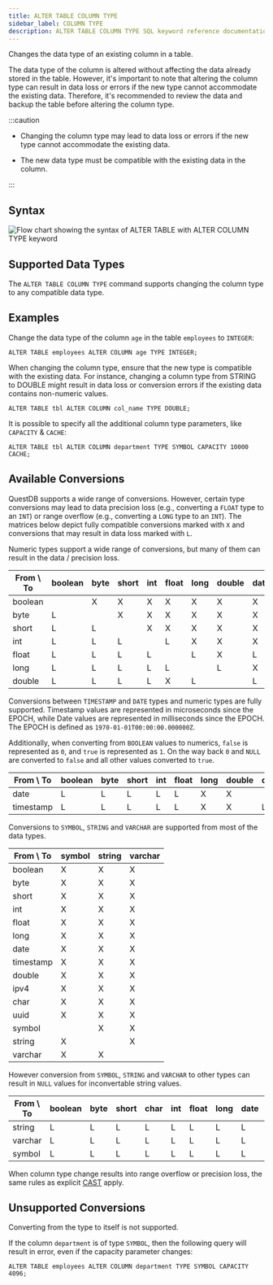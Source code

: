 ```yaml
---
title: ALTER TABLE COLUMN TYPE
sidebar_label: COLUMN TYPE
description: ALTER TABLE COLUMN TYPE SQL keyword reference documentation.
---
```


Changes the data type of an existing column in a table.

The data type of the column is altered without affecting the data already stored
in the table. However, it's important to note that altering the column type can
result in data loss or errors if the new type cannot accommodate the existing
data. Therefore, it's recommended to review the data and backup the table before
altering the column type.

:::caution

- Changing the column type may lead to data loss or errors if the new type
  cannot accommodate the existing data.

- The new data type must be compatible with the existing data in the column.

:::

## Syntax

![Flow chart showing the syntax of ALTER TABLE with ALTER COLUMN TYPE keyword](/img/docs/diagrams/alterColumnType.svg)

## Supported Data Types

The `ALTER TABLE COLUMN TYPE` command supports changing the column type to any
compatible data type.

## Examples

Change the data type of the column `age` in the table `employees` to `INTEGER`:

```questdb-sql
ALTER TABLE employees ALTER COLUMN age TYPE INTEGER;
```

When changing the column type, ensure that the new type is compatible with the
existing data. For instance, changing a column type from STRING to DOUBLE might
result in data loss or conversion errors if the existing data contains
non-numeric values.

```questdb-sql
ALTER TABLE tbl ALTER COLUMN col_name TYPE DOUBLE;
```

It is possible to specify all the additional column type parameters, like
`CAPACITY` & `CACHE`:

```questdb-sql
ALTER TABLE tbl ALTER COLUMN department TYPE SYMBOL CAPACITY 10000 CACHE;
```

## Available Conversions

QuestDB supports a wide range of conversions. However, certain type conversions
may lead to data precision loss (e.g., converting a `FLOAT` type to an `INT`) or
range overflow (e.g., converting a `LONG` type to an `INT`). The matrices below
depict fully compatible conversions marked with `X` and conversions that may
result in data loss marked with `L`.

Numeric types support a wide range of conversions, but many of them can result
in the data / precision loss.

| From \ To | boolean | byte | short | int | float | long | double | date | timestamp |
| --------- | ------- | ---- | ----- | --- | ----- | ---- | ------ | ---- | --------- |
| boolean   |         | X    | X     | X   | X     | X    | X      | X    | X         |
| byte      | L       |      | X     | X   | X     | X    | X      | X    | X         |
| short     | L       | L    |       | X   | X     | X    | X      | X    | X         |
| int       | L       | L    | L     |     | L     | X    | X      | X    | X         |
| float     | L       | L    | L     | L   |       | L    | X      | L    | L         |
| long      | L       | L    | L     | L   | L     |      | L      | X    | X         |
| double    | L       | L    | L     | L   | X     | L    |        | L    | L         |

Conversions between `TIMESTAMP` and `DATE` types and numeric types are fully
supported. Timestamp values are represented in microseconds since the EPOCH,
while Date values are represented in milliseconds since the EPOCH. The EPOCH is
defined as `1970-01-01T00:00:00.000000Z`.

Additionally, when converting from `BOOLEAN` values to numerics, `false` is
represented as `0`, and `true` is represented as `1`. On the way back `0` and
`NULL` are converted to `false` and all other values converted to `true`.

| From \ To | boolean | byte | short | int | float | long | double | date | timestamp |
| --------- | ------- | ---- | ----- | --- | ----- | ---- | ------ | ---- | --------- |
| date      | L       | L    | L     | L   | L     | X    | X      |      | X         |
| timestamp | L       | L    | L     | L   | L     | X    | X      | L    |           |

Conversions to `SYMBOL`, `STRING` and `VARCHAR` are supported from most of the
data types.

| From \ To | symbol | string | varchar |
| --------- | ------ | ------ | ------- |
| boolean   | X      | X      | X       |
| byte      | X      | X      | X       |
| short     | X      | X      | X       |
| int       | X      | X      | X       |
| float     | X      | X      | X       |
| long      | X      | X      | X       |
| date      | X      | X      | X       |
| timestamp | X      | X      | X       |
| double    | X      | X      | X       |
| ipv4      | X      | X      | X       |
| char      | X      | X      | X       |
| uuid      | X      | X      | X       |
| symbol    |        | X      | X       |
| string    | X      |        | X       |
| varchar   | X      | X      |         |

However conversion from `SYMBOL`, `STRING` and `VARCHAR` to other types can
result in `NULL` values for inconvertable string values.

| From \ To | boolean | byte | short | char | int | float | long | date | timestamp | double | uuid |
| --------- | ------- | ---- | ----- | ---- | --- | ----- | ---- | ---- | --------- | ------ | ---- |
| string    | L       | L    | L     | L    | L   | L     | L    | L    | L         | L      | L    |
| varchar   | L       | L    | L     | L    | L   | L     | L    | L    | L         | L      | L    |
| symbol    | L       | L    | L     | L    | L   | L     | L    | L    | L         | L      | L    |

When column type change results into range overflow or precision loss, the same
rules as explicit [CAST](/docs/reference/sql/cast/) apply.

## Unsupported Conversions

Converting from the type to itself is not supported.

If the column `department` is of type `SYMBOL`, then the following query will
result in error, even if the capacity parameter changes:

```questdb-sql
ALTER TABLE employees ALTER COLUMN department TYPE SYMBOL CAPACITY 4096;
```
